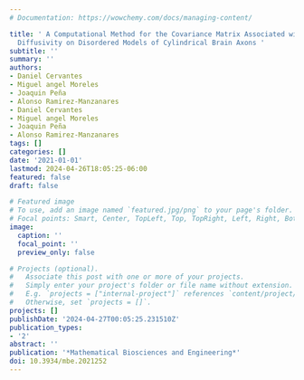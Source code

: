 ```yaml
---
# Documentation: https://wowchemy.com/docs/managing-content/

title: ' A Computational Method for the Covariance Matrix Associated with Extracellular
  Diffusivity on Disordered Models of Cylindrical Brain Axons '
subtitle: ''
summary: ''
authors:
- Daniel Cervantes
- Miguel angel Moreles
- Joaquin Peña
- Alonso Ramirez-Manzanares
- Daniel Cervantes
- Miguel angel Moreles
- Joaquin Peña
- Alonso Ramirez-Manzanares
tags: []
categories: []
date: '2021-01-01'
lastmod: 2024-04-26T18:05:25-06:00
featured: false
draft: false

# Featured image
# To use, add an image named `featured.jpg/png` to your page's folder.
# Focal points: Smart, Center, TopLeft, Top, TopRight, Left, Right, BottomLeft, Bottom, BottomRight.
image:
  caption: ''
  focal_point: ''
  preview_only: false

# Projects (optional).
#   Associate this post with one or more of your projects.
#   Simply enter your project's folder or file name without extension.
#   E.g. `projects = ["internal-project"]` references `content/project/deep-learning/index.md`.
#   Otherwise, set `projects = []`.
projects: []
publishDate: '2024-04-27T00:05:25.231510Z'
publication_types:
- '2'
abstract: ''
publication: '*Mathematical Biosciences and Engineering*'
doi: 10.3934/mbe.2021252
---
```

